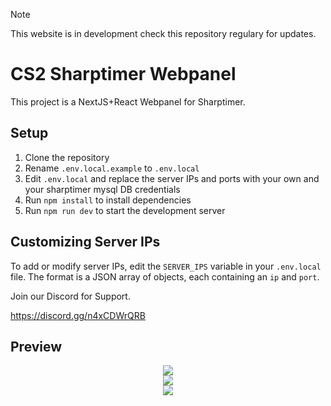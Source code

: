 > [!NOTE]
>This website is in development check this repository regulary for updates.
# CS2 Sharptimer Webpanel 

This project is a NextJS+React Webpanel for Sharptimer.

## Setup

1. Clone the repository
2. Rename `.env.local.example` to `.env.local`
3. Edit `.env.local` and replace the server IPs and ports with your own and your sharptimer mysql DB credentials
4. Run `npm install` to install dependencies
5. Run `npm run dev` to start the development server

## Customizing Server IPs

To add or modify server IPs, edit the `SERVER_IPS` variable in your `.env.local` file. The format is a JSON array of objects, each containing an `ip` and `port`.


Join our Discord for Support.

https://discord.gg/n4xCDWrQRB


## Preview

<div align="center">
<a href="https://i.gyazo.com/11a7ae649cdaab755b273c92aaad79ad.png">
<img src="https://i.gyazo.com/11a7ae649cdaab755b273c92aaad79ad.png" />
</a>
</div>

<div align="center">
<a href="https://i.gyazo.com/ba27ca9044edcb2462eb3fd6454210c7.png">
<img src="https://i.gyazo.com/ba27ca9044edcb2462eb3fd6454210c7.png" />
</a>
</div>

<div align="center">
<a href="https://i.gyazo.com/91ec6ff7e45226444a8ea625ffa2a69a.png">
<img src="https://i.gyazo.com/91ec6ff7e45226444a8ea625ffa2a69a.png" />
</a>
</div>
